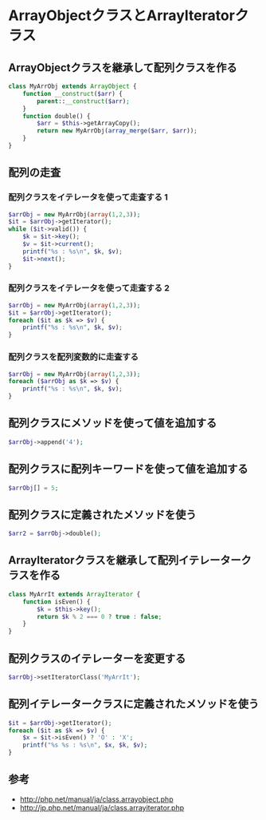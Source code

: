 ﻿# ArrayObjectクラスとArrayIteratorクラス

## ArrayObjectクラスを継承して配列クラスを作る

```php
class MyArrObj extends ArrayObject {
    function __construct($arr) {
        parent::__construct($arr);
    }
    function double() {
        $arr = $this->getArrayCopy();
        return new MyArrObj(array_merge($arr, $arr));
    }
}
```

## 配列の走査
### 配列クラスをイテレータを使って走査する 1

```php
$arrObj = new MyArrObj(array(1,2,3));
$it = $arrObj->getIterator();
while ($it->valid()) {
    $k = $it->key();
    $v = $it->current();
    printf("%s : %s\n", $k, $v);
    $it->next();
}
```

### 配列クラスをイテレータを使って走査する 2

```php
$arrObj = new MyArrObj(array(1,2,3));
$it = $arrObj->getIterator();
foreach ($it as $k => $v) {
    printf("%s : %s\n", $k, $v);
}
```

### 配列クラスを配列変数的に走査する

```php
$arrObj = new MyArrObj(array(1,2,3));
foreach ($arrObj as $k => $v) {
    printf("%s : %s\n", $k, $v);
}
```

## 配列クラスにメソッドを使って値を追加する

```php
$arrObj->append('4');
```

## 配列クラスに配列キーワードを使って値を追加する

```php
$arrObj[] = 5;
```

## 配列クラスに定義されたメソッドを使う

```php
$arr2 = $arrObj->double();
```

## ArrayIteratorクラスを継承して配列イテレータークラスを作る

```php
class MyArrIt extends ArrayIterator {
    function isEven() {
        $k = $this->key();
        return $k % 2 === 0 ? true : false;
    }
}
```

## 配列クラスのイテレーターを変更する

```php
$arrObj->setIteratorClass('MyArrIt');
```

## 配列イテレータークラスに定義されたメソッドを使う

```php
$it = $arrObj->getIterator();
foreach ($it as $k => $v) {
    $x = $it->isEven() ? 'O' : 'X';
    printf("%s %s : %s\n", $x, $k, $v);
}
```

## 参考

- http://php.net/manual/ja/class.arrayobject.php
- http://jp.php.net/manual/ja/class.arrayiterator.php
